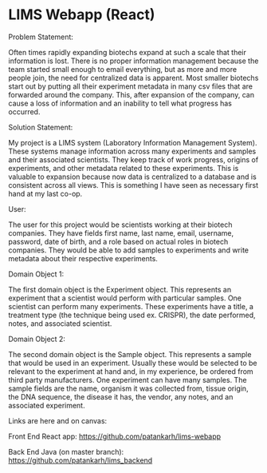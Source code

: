 # LIMS Webapp (React)

Problem Statement:

Often times rapidly expanding biotechs expand at such a scale that their information is lost. There is no proper information management because the team started small enough to email everything, but as more and more people join, the need for centralized data is apparent. Most smaller biotechs start out by putting all their experiment metadata in many csv files that are forwarded around the company. This, after expansion of the company, can cause a loss of information and an inability to tell what progress has occurred.




Solution Statement:

My project is a LIMS system (Laboratory Information Management System).  These systems manage information across many experiments and samples and their associated scientists. They keep track of work progress, origins of experiments, and other metadata related to these experiments. This is valuable to expansion because now data is centralized to a database and is consistent across all views. This is something I have seen as necessary first hand at my last co-op.




User:

The user for this project would be scientists working at their biotech companies. They have fields first name, last name, email, username, password, date of birth, and a role based on actual roles in biotech companies. They would be able to add samples to experiments and write metadata about their respective experiments.




Domain Object 1:

The first domain object is the Experiment object. This represents an experiment that a scientist would perform with particular samples. One scientist can perform many experiments. These experiments have a title, a treatment type (the technique being used ex. CRISPR), the date performed, notes, and associated scientist. 




Domain Object 2:

The second domain object is the Sample object. This represents a sample that would be used in an experiment. Usually these would be selected to be relevant to the experiment at hand and, in my experience, be ordered from third party manufacturers. One experiment can have many samples. The sample fields are the name, organism it was collected from, tissue origin, the DNA sequence, the disease it has, the vendor, any notes, and an associated experiment.

Links are here and on canvas:

Front End React app: https://github.com/patankarh/lims-webapp

Back End Java (on master branch): https://github.com/patankarh/lims_backend
